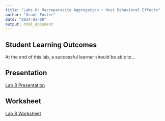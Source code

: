 ```yaml
---
title: "Labs 8: Macroparasite Aggregation + Host Behavioral Effects"
author: "Grant Foster"
date: "2024-01-08"
output: html_document
---
```



## Student Learning Outcomes

At the end of this lab, a successful learner should be able to…



## Presentation
[Lab 8 Presentation](/lab/lab8_macroparasiteAggregation/Lab8Presentation.pdf)


## Worksheet
[Lab 8 Worksheet](/lab/lab8_macroparasiteAggregation/531Lab8Worksheet.docx)


